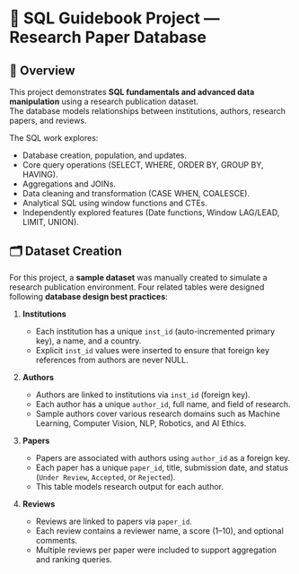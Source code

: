 # 📘 SQL Guidebook Project — Research Paper Database


## 🧩 Overview  
This project demonstrates **SQL fundamentals and advanced data manipulation** using a research publication dataset.  
The database models relationships between institutions, authors, research papers, and reviews.

The SQL work explores:
- Database creation, population, and updates.  
- Core query operations (SELECT, WHERE, ORDER BY, GROUP BY, HAVING).  
- Aggregations and JOINs.  
- Data cleaning and transformation (CASE WHEN, COALESCE). 
- Analytical SQL using window functions and CTEs. 
- Independently explored features (Date functions, Window LAG/LEAD, LIMIT, UNION).

## 🗂 Dataset Creation

For this project, a **sample dataset** was manually created to simulate a research publication environment. Four related tables were designed following **database design best practices**:

1. **Institutions**  
   - Each institution has a unique `inst_id` (auto-incremented primary key), a name, and a country.  
   - Explicit `inst_id` values were inserted to ensure that foreign key references from authors are never NULL.

2. **Authors**  
   - Authors are linked to institutions via `inst_id` (foreign key).  
   - Each author has a unique `author_id`, full name, and field of research.  
   - Sample authors cover various research domains such as Machine Learning, Computer Vision, NLP, Robotics, and AI Ethics.

3. **Papers**  
   - Papers are associated with authors using `author_id` as a foreign key.  
   - Each paper has a unique `paper_id`, title, submission date, and status (`Under Review`, `Accepted`, or `Rejected`).  
   - This table models research output for each author.

4. **Reviews**  
   - Reviews are linked to papers via `paper_id`.  
   - Each review contains a reviewer name, a score (1–10), and optional comments.  
   - Multiple reviews per paper were included to support aggregation and ranking queries.